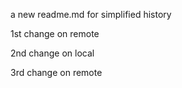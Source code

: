 a new readme.md for simplified history

1st change on remote

2nd change on local

3rd change on remote
